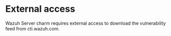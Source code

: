 # External access

Wazuh Server charm requires external access to download the vulnerability feed from cti.wazuh.com.